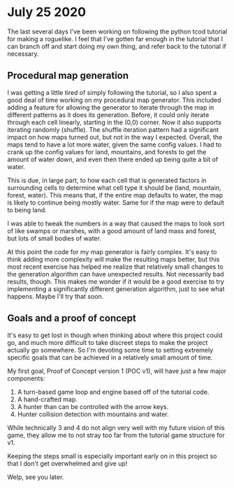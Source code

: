# July 25 2020
The last several days I've been working on following the python tcod tutorial for making a roguelike. I feel that I've gotten far enough in the tutorial that I can branch off and start doing my own thing, and refer back to the tutorial if necessary.


## Procedural map generation
I was getting a little tired of simply following the tutorial, so I also spent a good deal of time working on my procedural map generator. This included adding a feature for allowing the generator to iterate through the map in different patterns as it does its generation. Before, it could only iterate through each cell linearly, starting in the (0,0) corner. Now it also supports iterating randomly (shuffle). The shuffle iteration pattern had a significant impact on how maps turned out, but not in the way I expected. Overall, the maps tend to have a lot more water, given the same config values. I had to crank up the config values for land, mountains, and forests to get the amount of water down, and even then there ended up being quite a bit of water.

This is due, in large part, to how each cell that is generated factors in surrounding cells to determine what cell type it should be (land, mountain, forest, water). This means that, if the entire map defaults to water, the map is likely to continue being mostly water. Same for if the map were to default to being land.

I was able to tweak the numbers in a way that caused the maps to look sort of like swamps or marshes, with a good amount of land mass and forest, but lots of small bodies of water.

At this point the code for my map generator is fairly complex. It's easy to think adding more complexity will make the resulting maps better, but this most recent exercise has helped me realize that relatively small changes to the generation algorithm can have unexpected results. Not necessarily bad results, though. This makes me wonder if it would be a good exercise to try implementing a significantly different generation algorithm, just to see what happens. Maybe I'll try that soon.

## Goals and a proof of concept
It's easy to get lost in though when thinking about where this project could go, and much more difficult to take discreet steps to make the project actually go somewhere. So I'm devoting some time to setting extremely specific goals that can be achieved in a relatively small amount of time.

My first goal, Proof of Concept version 1 (POC v1), will have just a few major components:
1) A turn-based game loop and engine based off of the tutorial code.
2) A hand-crafted map.
3) A hunter than can be controlled with the arrow keys.
4) Hunter collision detection with mountains and water.

While technically 3 and 4 do not align very well with my future vision of this game, they allow me to not stray too far from the tutorial game structure for v1.

Keeping the steps small is especially important early on in this project so that I don't get overwhelmed and give up!

Welp, see you later.